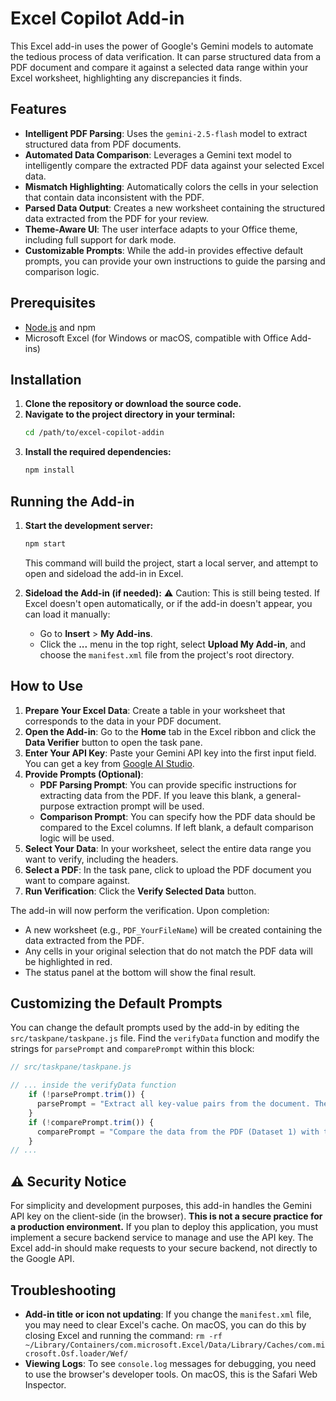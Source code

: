 # Excel Copilot Add-in 

This Excel add-in uses the power of Google's Gemini models to automate the tedious process of data verification. It can parse structured data from a PDF document and compare it against a selected data range within your Excel worksheet, highlighting any discrepancies it finds.

## Features

- **Intelligent PDF Parsing**: Uses the `gemini-2.5-flash` model to extract structured data from PDF documents.
- **Automated Data Comparison**: Leverages a Gemini text model to intelligently compare the extracted PDF data against your selected Excel data.
- **Mismatch Highlighting**: Automatically colors the cells in your selection that contain data inconsistent with the PDF.
- **Parsed Data Output**: Creates a new worksheet containing the structured data extracted from the PDF for your review.
- **Theme-Aware UI**: The user interface adapts to your Office theme, including full support for dark mode.
- **Customizable Prompts**: While the add-in provides effective default prompts, you can provide your own instructions to guide the parsing and comparison logic.

## Prerequisites

- [Node.js](https://nodejs.org/) and npm
- Microsoft Excel (for Windows or macOS, compatible with Office Add-ins)

## Installation

1.  **Clone the repository or download the source code.**
2.  **Navigate to the project directory in your terminal:**
    ```bash
    cd /path/to/excel-copilot-addin
    ```
3.  **Install the required dependencies:**
    ```bash
    npm install
    ```

## Running the Add-in

1.  **Start the development server:**
    ```bash
    npm start
    ```
    This command will build the project, start a local server, and attempt to open and sideload the add-in in Excel.

2.  **Sideload the Add-in (if needed):**
    :warning: Caution: This is still being tested.
    If Excel doesn't open automatically, or if the add-in doesn't appear, you can load it manually:
    - Go to **Insert** > **My Add-ins**.
    - Click the **...** menu in the top right, select **Upload My Add-in**, and choose the `manifest.xml` file from the project's root directory.

## How to Use

1.  **Prepare Your Excel Data**: Create a table in your worksheet that corresponds to the data in your PDF document.
2.  **Open the Add-in**: Go to the **Home** tab in the Excel ribbon and click the **Data Verifier** button to open the task pane.
3.  **Enter Your API Key**: Paste your Gemini API key into the first input field. You can get a key from [Google AI Studio](https://aistudio.google.com/app/apikey).
4.  **Provide Prompts (Optional)**:
    - **PDF Parsing Prompt**: You can provide specific instructions for extracting data from the PDF. If you leave this blank, a general-purpose extraction prompt will be used.
    - **Comparison Prompt**: You can specify how the PDF data should be compared to the Excel columns. If left blank, a default comparison logic will be used.
5.  **Select Your Data**: In your worksheet, select the entire data range you want to verify, including the headers.
6.  **Select a PDF**: In the task pane, click to upload the PDF document you want to compare against.
7.  **Run Verification**: Click the **Verify Selected Data** button.

The add-in will now perform the verification. Upon completion:
- A new worksheet (e.g., `PDF_YourFileName`) will be created containing the data extracted from the PDF.
- Any cells in your original selection that do not match the PDF data will be highlighted in red.
- The status panel at the bottom will show the final result.

## Customizing the Default Prompts

You can change the default prompts used by the add-in by editing the `src/taskpane/taskpane.js` file. Find the `verifyData` function and modify the strings for `parsePrompt` and `comparePrompt` within this block:

```javascript
// src/taskpane/taskpane.js

// ... inside the verifyData function
    if (!parsePrompt.trim()) {
      parsePrompt = "Extract all key-value pairs from the document. The keys should be in camelCase. Return the result as a single, flat JSON object.";
    }
    if (!comparePrompt.trim()) {
      comparePrompt = "Compare the data from the PDF (Dataset 1) with the data from Excel (Dataset 2). Match the keys from the PDF data to the header columns in the Excel data, ignoring case and special characters. Identify any cells in the Excel data that do not match the corresponding PDF data.";
    }
// ...
```

## ⚠️ Security Notice

For simplicity and development purposes, this add-in handles the Gemini API key on the client-side (in the browser). **This is not a secure practice for a production environment.** If you plan to deploy this application, you must implement a secure backend service to manage and use the API key. The Excel add-in should make requests to your secure backend, not directly to the Google API.

## Troubleshooting

- **Add-in title or icon not updating**: If you change the `manifest.xml` file, you may need to clear Excel's cache. On macOS, you can do this by closing Excel and running the command: `rm -rf ~/Library/Containers/com.microsoft.Excel/Data/Library/Caches/com.microsoft.Osf.loader/Wef/`
- **Viewing Logs**: To see `console.log` messages for debugging, you need to use the browser's developer tools. On macOS, this is the Safari Web Inspector.

